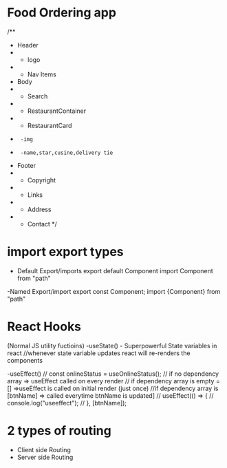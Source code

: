 # Food Ordering app

/\*\*

- Header
- - logo
- - Nav Items
- Body
- - Search
- - RestaurantContainer
- - RestaurantCard
-      -img
-      -name,star,cusine,delivery tie
- Footer
- - Copyright
- - Links
- - Address
- - Contact
    \*/

# import export types

- Default Export/imports
  export default Component
  import Component from "path"

-Named Export/import
export const Component;
import {Component} from "path"

# React Hooks

(Normal JS utility fuctioins)
-useState() - Superpowerful State variables in react
//whenever state variable updates react will re-renders the components

-useEffect()
// const onlineStatus = useOnlineStatus();
// if no dependency array => useEffect called on every render
// if dependency array is empty = [] =>useEffect is called on initial render (just once)
//if dependency array is [btnName] => called everytime btnName is updated]
// useEffect(() => {
// console.log("useeffect");
// }, [btnName]);

# 2 types of routing

- Client side Routing
- Server side Routing
